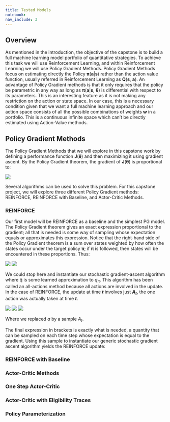 ```yaml
---
title: Tested Models
notebook:
nav_include: 3
---
```


## Overview

As mentioned in the introduction, the objective of the capstone is to build a full machine learning model portfolio of quantitative strategies. To achieve this task we will use Reinforcement Learning, and within Reinforcement Learning we will use Policy Gradient Methods. Policy Gradient Methods focus on estimating directly the Policy **π**(**a**\|**s**) rather than the action value function, usually referred in Reinforcement Learning as **Q**(**s**, **a**). An advantage of Policy Gradient methods is that it only requires that the policy be parametric in any way as long as **π**(**a**\|**s**, **θ**) is differential with respect to its parameters. This is an interesting feature as it is not making any restriction on the action or state space. In our case, this is a necessary condition given that we want a full machine learning approach and our action space consists of all the possible combinations of weights **w** in a portfolio. This is a continuous infinite space which can’t be directly estimated using Action-Value methods.

## Policy Gradient Methods

The Policy Gradient Methods that we will explore in this capstone work by defining a performance function **J**(**θ**) and then maximizing it using gradient ascent. By the Policy Gradient theorem, the gradient of **J**(**θ**) is proportional to:

<img src="https://render.githubusercontent.com/render/math?math=\nabla J(\theta)\propto \sum_s\mu(s)\sum_aq_\pi(s,a)\nabla \pi(a|s,\theta)">

Several algorithms can be used to solve this problem. For this capstone project, we will explore three different Policy Gradient methods: REINFORCE, REINFORCE with Baseline, and Actor-Critic Methods.

### REINFORCE

Our first model will be REINFORCE as a baseline and the simplest PG model. The Policy Gradient theorem gives an exact expression proportional to the gradient; all that is needed is some way of sampling whose expectation equals or approximates this expression. Notice that the right-hand side of the Policy Gradient theorem is a sum over states weighted by how often the states occur under the target policy **π**; if **π** is followed, then states will be encountered in these proportions. Thus:

<img src="https://render.githubusercontent.com/render/math?math=\nabla J(\theta)\propto \sum_s\mu(s)\sum_aq_\pi(s,a)\nabla\pi(a|s,\theta)">
<img src="https://render.githubusercontent.com/render/math?math==E_\pi[\sum_a q_\pi(S_t,a)\nabla\pi(a|S_t,\theta)]">

We could stop here and instantiate our stochastic gradient-ascent algorithm where q̂  is some learned approximation to *q*<sub>*π*</sub>. This algorithm has been called an all-actions method because all actions are involved in the update. In the case of REINFORCE, the update at time ***t*** involves just ***A*<sub>*t*</sub>**, the one action was actually taken at time ***t***.

<img src="https://render.githubusercontent.com/render/math?math=\nabla J(\theta)=E_\pi[\sum_a \pi(a|S_t,\theta)q_\pi(S_t,a)\frac{\nabla\pi(a|S_t,\theta)}{\pi(a|S_t,\theta)}]">

<img src="https://render.githubusercontent.com/render/math?math==E_\pi[q_\pi(S_t,A_t)\frac{\nabla\pi(a|S_t,\theta)}{\pi(a|S_t,\theta)}]">

<img src="https://render.githubusercontent.com/render/math?math==E_\pi[G_t\frac{\nabla\pi(a|S_t,\theta)}{\pi(a|S_t,\theta)}]">


Where we replaced *a* by a sample *A*<sub>*t*</sub>.

The final expression in brackets is exactly what is needed, a quantity that can be sampled on each time step whose expectation is equal to the gradient. Using this sample to instantiate our generic stochastic gradient ascent algorithm yields the REINFORCE update:




### REINFORCE with Baseline
### Actor-Critic Methods
### One Step Actor-Critic
### Actor-Critic with Eligibility Traces
### Policy Parameterization
